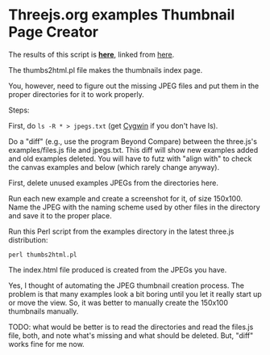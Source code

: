 Threejs.org examples Thumbnail Page Creator
===========================================

The results of this script is **[here](http://www.realtimerendering.com/threejs/)**, linked from [here](http://www.realtimerendering.com/webgl.html).

The thumbs2html.pl file makes the thumbnails index page.

You, however, need to figure out the missing JPEG files and put them in the proper directories for it to work properly.

Steps:

First, do `ls -R * > jpegs.txt` (get [Cygwin](https://www.cygwin.com/) if you don't have ls).

Do a "diff" (e.g., use the program Beyond Compare) between the three.js's examples/files.js
file and jpegs.txt. This diff will show new examples added and old examples deleted. You
will have to futz with "align with" to check the canvas examples and below (which rarely
change anyway).

First, delete unused examples JPEGs from the directories here.

Run each new example and create a screenshot for it, of size 150x100. Name the JPEG with
the naming scheme used by other files in the directory and save it to the proper place.

Run this Perl script from the examples directory in the latest three.js distribution:

  `perl thumbs2html.pl`

The index.html file produced is created from the JPEGs you have.

Yes, I thought of automating the JPEG thumbnail creation process. The problem is that many
examples look a bit boring until you let it really start up or move the view. So, it was
better to manually create the 150x100 thumbnails manually.

TODO: what would be better is to read the directories and read the files.js file, both, and
note what's missing and what should be deleted. But, "diff" works fine for me now.